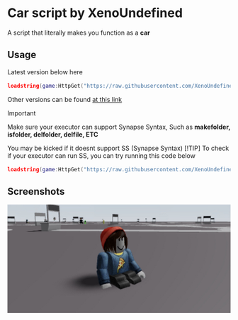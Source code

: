 # Car script by XenoUndefined
A script that literally makes you function as a **car**
## Usage
Latest version below here
```lua
loadstring(game:HttpGet("https://raw.githubusercontent.com/XenoUndefined/vroom/refs/heads/main/scriptandversions/versiononepointzero.txt",true))()
```
Other versions can be found [at this link](https://github.com/XenoUndefined/vroom/tree/main/scriptandversions)
> [!IMPORTANT]
> Make sure your executor can support Synapse Syntax, Such as **makefolder, isfolder, delfolder, delfile, ETC**
> 
> You may be kicked if it doesnt support SS (Synapse Syntax)
> [!TIP]
> To check if your executor can run SS, you can try running this code below
```lua
loadstring(game:HttpGet("https://raw.githubusercontent.com/XenoUndefined/vroom/refs/heads/main/testing/executorsupport.txt",true))()
```
## Screenshots
![Image](https://raw.githubusercontent.com/XenoUndefined/vroom/refs/heads/main/githubstuff/carscreenshoot.png)
